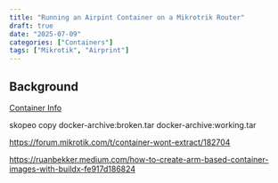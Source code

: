 ```yaml
---
title: "Running an Airpint Container on a Mikrotrik Router"
draft: true
date: "2025-07-09"
categories: ["Containers"]
tags: ["Mikrotik", "Airprint"]
---
```


## 

## Background

[Container Info](https://tangentsoft.com/mikrotik/wiki?name=Container+Limitations#compliance)

skopeo copy docker-archive:broken.tar docker-archive:working.tar

https://forum.mikrotik.com/t/container-wont-extract/182704

https://ruanbekker.medium.com/how-to-create-arm-based-container-images-with-buildx-fe917d186824
